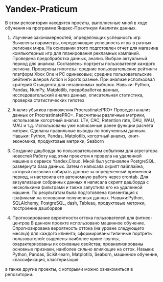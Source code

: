 # Yandex-Praticum
В этом репозитории находятся проекты, выполненные мной в ходе обучения на программе Яндекс-Практикум Аналитик данных.

1. Изучение закономерностей, определяющих успешность игр
Выявлены параметры, определяющие успешность игры в разных регионах мира. На основании этого подготовлен отчет для магазина компьютерных игр для планирования рекламных кампаний. Проведена предобработка данных, анализ. Выбран актуальный период для анализа. Составлены портреты пользователей каждого региона. Проверены гипотезы: средние пользовательские рейтинги платформ Xbox One и PC одинаковые; средние пользовательские рейтинги жанров Action и Sports разные. При анализе использовал критерий Стьюдента для независимых выборок.
Навыки: Python, Pandas, NumPy, Matplotlib, предобработка данных, исследовательский анализ данных, описательная статистика, проверка статистических гипотез

2. Анализ убытков приложения ProcrastinatePRO+
Проведен анализ данных от ProcrastinatePRO+. Рассчитаны различные метрики, использован когортный анализ: LTV, CAC, Retention rate, DAU, WAU, MAU и т.д. Использованы уже написанные ранее функции расчёта метрик. Сделаны правильные выводы по полученным данным.
Навыки: Python, Pandas, Matplotlib, когортный анализ, юнит-экономика, продуктовые метрики, Seaborn

3. Создание дашборда по пользовательским событиям для агрегатора новостей
Работу над этим проектом я провела на удаленной машине в сервисе Yandex.Cloud. Мной был установлен PostgreSQL, развернута база данных. Затем я написала скрипт пайплайна, который позволил собирать данные за определенный временной период, и настроила его автономную работу через crontab. Для визуализации собранных данных я написала скрипт дашборда с несколькими фильтрами и также запустила его на удаленной машине. По результатам была подготовлена презентация с графиками на основании полученных данных.
Навыки:Python, SQLAlchemy, PostgreSQL, dash, Tableau, продуктовые метрики, построение дашбордов

4. Прогнозирование вероятности оттока пользователей для фитнес-центров
В данном проекте использовано машинное обучение. Спрогнозирована вероятность оттока (на уровне следующего месяца) для каждого клиента; сформированы типичные портреты пользователей: выделены наиболее яркие группы, охарактеризованы их основные свойства; проанализированы основные признаки, наиболее сильно влияющие на отток.
Навыки: Python, Pandas, Scikit-learn, Matplotlib, Seaborn, машинное обучение, классификация, кластеризация

а также другие проекты, с которыми можно ознакомиться в репозитории.
